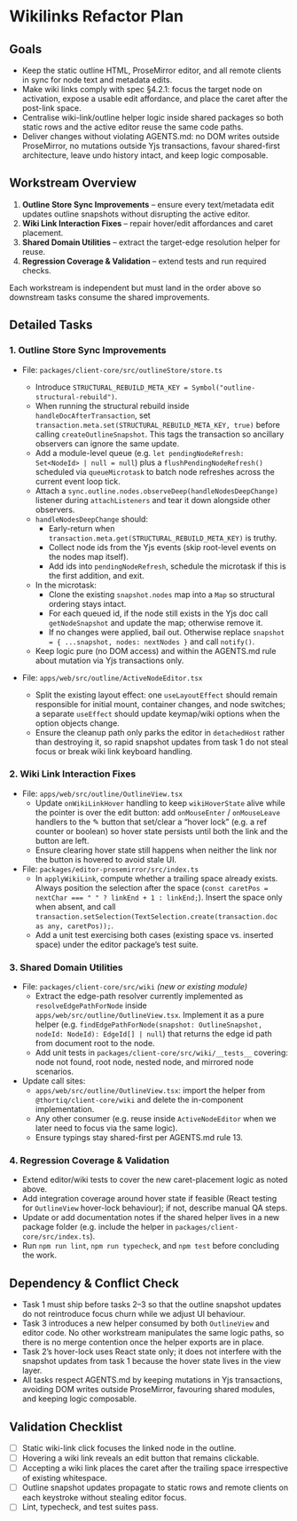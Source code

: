 # Wikilinks Refactor Plan

## Goals
- Keep the static outline HTML, ProseMirror editor, and all remote clients in sync for node text and metadata edits.
- Make wiki links comply with spec §4.2.1: focus the target node on activation, expose a usable edit affordance, and place the caret after the post-link space.
- Centralise wiki-link/outline helper logic inside shared packages so both static rows and the active editor reuse the same code paths.
- Deliver changes without violating AGENTS.md: no DOM writes outside ProseMirror, no mutations outside Yjs transactions, favour shared-first architecture, leave undo history intact, and keep logic composable.

## Workstream Overview
1. **Outline Store Sync Improvements** – ensure every text/metadata edit updates outline snapshots without disrupting the active editor.
2. **Wiki Link Interaction Fixes** – repair hover/edit affordances and caret placement.
3. **Shared Domain Utilities** – extract the target-edge resolution helper for reuse.
4. **Regression Coverage & Validation** – extend tests and run required checks.

Each workstream is independent but must land in the order above so downstream tasks consume the shared improvements.

## Detailed Tasks

### 1. Outline Store Sync Improvements
- File: `packages/client-core/src/outlineStore/store.ts`
  - Introduce `STRUCTURAL_REBUILD_META_KEY = Symbol("outline-structural-rebuild")`.
  - When running the structural rebuild inside `handleDocAfterTransaction`, set `transaction.meta.set(STRUCTURAL_REBUILD_META_KEY, true)` before calling `createOutlineSnapshot`. This tags the transaction so ancillary observers can ignore the same update.
  - Add a module-level queue (e.g. `let pendingNodeRefresh: Set<NodeId> | null = null`) plus a `flushPendingNodeRefresh()` scheduled via `queueMicrotask` to batch node refreshes across the current event loop tick.
  - Attach a `sync.outline.nodes.observeDeep(handleNodesDeepChange)` listener during `attachListeners` and tear it down alongside other observers.
  - `handleNodesDeepChange` should:
    - Early-return when `transaction.meta.get(STRUCTURAL_REBUILD_META_KEY)` is truthy.
    - Collect node ids from the Yjs events (skip root-level events on the nodes map itself).
    - Add ids into `pendingNodeRefresh`, schedule the microtask if this is the first addition, and exit.
  - In the microtask:
    - Clone the existing `snapshot.nodes` map into a `Map` so structural ordering stays intact.
    - For each queued id, if the node still exists in the Yjs doc call `getNodeSnapshot` and update the map; otherwise remove it.
    - If no changes were applied, bail out. Otherwise replace `snapshot = { ...snapshot, nodes: nextNodes }` and call `notify()`.
  - Keep logic pure (no DOM access) and within the AGENTS.md rule about mutation via Yjs transactions only.

- File: `apps/web/src/outline/ActiveNodeEditor.tsx`
  - Split the existing layout effect: one `useLayoutEffect` should remain responsible for initial mount, container changes, and node switches; a separate `useEffect` should update keymap/wiki options when the option objects change.
  - Ensure the cleanup path only parks the editor in `detachedHost` rather than destroying it, so rapid snapshot updates from task 1 do not steal focus or break wiki link keyboard handling.

### 2. Wiki Link Interaction Fixes
- File: `apps/web/src/outline/OutlineView.tsx`
  - Update `onWikiLinkHover` handling to keep `wikiHoverState` alive while the pointer is over the edit button: add `onMouseEnter` / `onMouseLeave` handlers to the ✎ button that set/clear a “hover lock” (e.g. a ref counter or boolean) so hover state persists until both the link and the button are left.
  - Ensure clearing hover state still happens when neither the link nor the button is hovered to avoid stale UI.
- File: `packages/editor-prosemirror/src/index.ts`
  - In `applyWikiLink`, compute whether a trailing space already exists. Always position the selection after the space (`const caretPos = nextChar === " " ? linkEnd + 1 : linkEnd;`). Insert the space only when absent, and call `transaction.setSelection(TextSelection.create(transaction.doc as any, caretPos));`.
  - Add a unit test exercising both cases (existing space vs. inserted space) under the editor package’s test suite.

### 3. Shared Domain Utilities
- File: `packages/client-core/src/wiki` *(new or existing module)*
  - Extract the edge-path resolver currently implemented as `resolveEdgePathForNode` inside `apps/web/src/outline/OutlineView.tsx`. Implement it as a pure helper (e.g. `findEdgePathForNode(snapshot: OutlineSnapshot, nodeId: NodeId): EdgeId[] | null`) that returns the edge id path from document root to the node.
  - Add unit tests in `packages/client-core/src/wiki/__tests__` covering: node not found, root node, nested node, and mirrored node scenarios.
- Update call sites:
  - `apps/web/src/outline/OutlineView.tsx`: import the helper from `@thortiq/client-core/wiki` and delete the in-component implementation.
  - Any other consumer (e.g. reuse inside `ActiveNodeEditor` when we later need to focus via the same logic).
  - Ensure typings stay shared-first per AGENTS.md rule 13.

### 4. Regression Coverage & Validation
- Extend editor/wiki tests to cover the new caret-placement logic as noted above.
- Add integration coverage around hover state if feasible (React testing for `OutlineView` hover-lock behaviour); if not, describe manual QA steps.
- Update or add documentation notes if the shared helper lives in a new package folder (e.g. include the helper in `packages/client-core/src/index.ts`).
- Run `npm run lint`, `npm run typecheck`, and `npm test` before concluding the work.

## Dependency & Conflict Check
- Task 1 must ship before tasks 2–3 so that the outline snapshot updates do not reintroduce focus churn while we adjust UI behaviour.
- Task 3 introduces a new helper consumed by both `OutlineView` and editor code. No other workstream manipulates the same logic paths, so there is no merge contention once the helper exports are in place.
- Task 2’s hover-lock uses React state only; it does not interfere with the snapshot updates from task 1 because the hover state lives in the view layer.
- All tasks respect AGENTS.md by keeping mutations in Yjs transactions, avoiding DOM writes outside ProseMirror, favouring shared modules, and keeping logic composable.

## Validation Checklist
- [ ] Static wiki-link click focuses the linked node in the outline.
- [ ] Hovering a wiki link reveals an edit button that remains clickable.
- [ ] Accepting a wiki link places the caret after the trailing space irrespective of existing whitespace.
- [ ] Outline snapshot updates propagate to static rows and remote clients on each keystroke without stealing editor focus.
- [ ] Lint, typecheck, and test suites pass.

